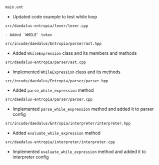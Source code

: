 ```sh
main.ent
```

  - Updated code example to test while loop

```sh
src/daedalus-entropia/lexer/lexer.cpp
```

	- Added `WHILE` token

```sh
src/incude/daedalus/Entropia/parser/ast.hpp
```

  - Added `WhileExpression` class and its members and methods

```sh
src/daedalus-entropia/parser/ast.cpp
```

  - Implemented `WhileExpression` class and its methods

```sh
src/incude/daedalus/Entropia/parser/parser.hpp
```

  - Added `parse_while_expression` method

```sh
src/daedalus-entropia/parser/parser.cpp
```

  - Implemented `parse_while_expression` method and added it to parser config


```sh
src/incude/daedalus/Entropia/interpreter/interpreter.hpp
```

  - Added `evaluate_while_expression` method

```sh
src/daedalus-entropia/interpreter/interpreter.cpp
```

  - Implemented `evaluate_while_expression` method and added it to interpreter config
